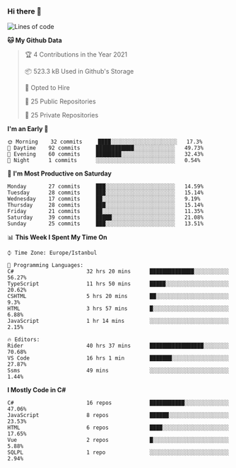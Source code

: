 ### Hi there 👋

<!--START_SECTION:waka-->
![Lines of code](https://img.shields.io/badge/From%20Hello%20World%20I%27ve%20Written-5.4%20million%20lines%20of%20code-blue)

**🐱 My Github Data** 

> 🏆 4 Contributions in the Year 2021
 > 
> 📦 523.3 kB Used in Github's Storage 
 > 
> 💼 Opted to Hire
 > 
> 📜 25 Public Repositories 
 > 
> 🔑 25 Private Repositories  
 > 
**I'm an Early 🐤** 

```text
🌞 Morning    32 commits     ████░░░░░░░░░░░░░░░░░░░░░   17.3% 
🌆 Daytime    92 commits     ████████████░░░░░░░░░░░░░   49.73% 
🌃 Evening    60 commits     ████████░░░░░░░░░░░░░░░░░   32.43% 
🌙 Night      1 commits      ░░░░░░░░░░░░░░░░░░░░░░░░░   0.54%

```
📅 **I'm Most Productive on Saturday** 

```text
Monday       27 commits     ███░░░░░░░░░░░░░░░░░░░░░░   14.59% 
Tuesday      28 commits     ███░░░░░░░░░░░░░░░░░░░░░░   15.14% 
Wednesday    17 commits     ██░░░░░░░░░░░░░░░░░░░░░░░   9.19% 
Thursday     28 commits     ███░░░░░░░░░░░░░░░░░░░░░░   15.14% 
Friday       21 commits     ██░░░░░░░░░░░░░░░░░░░░░░░   11.35% 
Saturday     39 commits     █████░░░░░░░░░░░░░░░░░░░░   21.08% 
Sunday       25 commits     ███░░░░░░░░░░░░░░░░░░░░░░   13.51%

```


📊 **This Week I Spent My Time On** 

```text
⌚︎ Time Zone: Europe/Istanbul

💬 Programming Languages: 
C#                       32 hrs 20 mins      ██████████████░░░░░░░░░░░   56.27% 
TypeScript               11 hrs 50 mins      █████░░░░░░░░░░░░░░░░░░░░   20.62% 
CSHTML                   5 hrs 20 mins       ██░░░░░░░░░░░░░░░░░░░░░░░   9.3% 
HTML                     3 hrs 57 mins       █░░░░░░░░░░░░░░░░░░░░░░░░   6.88% 
JavaScript               1 hr 14 mins        ░░░░░░░░░░░░░░░░░░░░░░░░░   2.15%

🔥 Editors: 
Rider                    40 hrs 37 mins      █████████████████░░░░░░░░   70.68% 
VS Code                  16 hrs 1 min        ███████░░░░░░░░░░░░░░░░░░   27.87% 
Ssms                     49 mins             ░░░░░░░░░░░░░░░░░░░░░░░░░   1.44%

```

**I Mostly Code in C#** 

```text
C#                       16 repos            ███████████░░░░░░░░░░░░░░   47.06% 
JavaScript               8 repos             ██████░░░░░░░░░░░░░░░░░░░   23.53% 
HTML                     6 repos             ████░░░░░░░░░░░░░░░░░░░░░   17.65% 
Vue                      2 repos             █░░░░░░░░░░░░░░░░░░░░░░░░   5.88% 
SQLPL                    1 repo              ░░░░░░░░░░░░░░░░░░░░░░░░░   2.94%

```



<!--END_SECTION:waka-->

<!--
**ebubekirdinc/ebubekirdinc** is a ✨ _special_ ✨ repository because its `README.md` (this file) appears on your GitHub profile.

Here are some ideas to get you started:

- 🔭 I’m currently working on ...
- 🌱 I’m currently learning ...
- 👯 I’m looking to collaborate on ...
- 🤔 I’m looking for help with ...
- 💬 Ask me about ...
- 📫 How to reach me: ...
- 😄 Pronouns: ...
- ⚡ Fun fact: ...
-->
